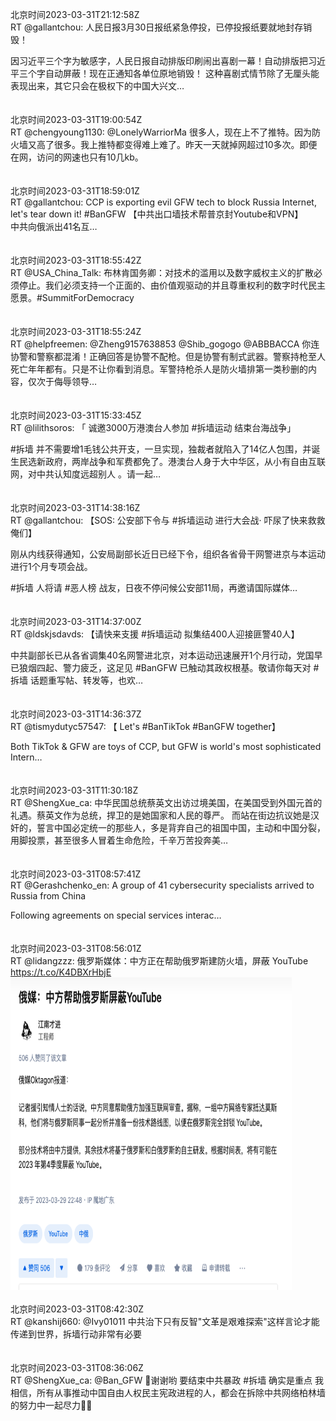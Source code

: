 北京时间2023-03-31T21:12:58Z<br>RT @gallantchou: 人民日报3月30日报纸紧急停投，已停投报纸要就地封存销毁！

因习近平三个字为敏感字，人民日报自动排版印刷闹出喜剧一幕！自动排版把习近平三个字自动屏蔽！现在正通知各单位原地销毁！
这种喜剧式情节除了无厘头能表现出来，其它只会在极权下的中国大兴文…<br><br><br>北京时间2023-03-31T19:00:54Z<br>RT @chengyoung1130: @LonelyWarriorMa 很多人，现在上不了推特。因为防火墙又高了很多。我上推特都变得难上难了。昨天一天就掉网超过10多次。即便在网，访问的网速也只有10几kb。<br><br><br>北京时间2023-03-31T18:59:01Z<br>RT @gallantchou: CCP is exporting evil GFW tech to block Russia Internet, let's tear down it! #BanGFW
【中共出口墙技术帮普京封Youtube和VPN】  
中共向俄派出41名互…<br><br><br>北京时间2023-03-31T18:55:42Z<br>RT @USA_China_Talk: 布林肯国务卿：对技术的滥用以及数字威权主义的扩散必须停止。我们必须支持一个正面的、由价值观驱动的并且尊重权利的数字时代民主愿景。#SummitForDemocracy<br><br><br>北京时间2023-03-31T18:55:24Z<br>RT @helpfreemen: @Zheng9157638853 @Shib_gogogo @ABBBACCA 你连协警和警察都混淆！正确回答是协警不配枪。但是协警有制式武器。警察持枪至人死亡年年都有。只是不让你看到消息。军警持枪杀人是防火墙排第一类秒删的内容，仅次于侮辱领导…<br><br><br>北京时间2023-03-31T15:33:45Z<br>RT @lilithsoros: 「 诚邀3000万港澳台人参加 #拆墙运动 结束台海战争」

#拆墙 并不需要增1毛钱公共开支，一旦实现，独裁者就陷入了14亿人包围，并诞生民选新政府，两岸战争和军费都免了。港澳台人身于大中华区，从小有自由互联网，对中共认知度远超别人 。请一起…<br><br><br>北京时间2023-03-31T14:38:16Z<br>RT @gallantchou: 【SOS: 公安部下令与 #拆墙运动 进行大会战· 吓尿了快来救救俺们】

刚从内线获得通知，公安局副部长近日已经下令，组织各省骨干网警进京与本运动进行1个月专项会战。

#拆墙 人将请 #恶人榜 战友，日夜不停问候公安部11局，再邀请国际媒体…<br><br><br>北京时间2023-03-31T14:37:00Z<br>RT @ldskjsdavds: 【请快来支援 #拆墙运动 拟集结400人迎接匪警40人】

中共副部长已从各省调集40名网警进北京，对本运动迅速展开1个月行动，党国早已狼烟四起、警力疲乏，这足见 #BanGFW 已触动其政权根基。敬请你每天对 #拆墙 话题重写帖、转发等，也欢…<br><br><br>北京时间2023-03-31T14:36:37Z<br>RT @tismydutyc57547: 【 Let's #BanTikTok  #BanGFW together】

Both TikTok &amp; GFW are toys of CCP, but GFW is world's most sophisticated Intern…<br><br><br>北京时间2023-03-31T11:30:18Z<br>RT @ShengXue_ca: 中华民国总统蔡英文出访过境美国，在美国受到外国元首的礼遇。蔡英文作为总统，捍卫的是她国家和人民的尊严。
而站在街边抗议她是汉奸的，誓言中国必定统一的那些人，多是背弃自己的祖国中国，主动和中国分裂，用脚投票，甚至很多人冒着生命危险，千辛万苦投奔美…<br><br><br>北京时间2023-03-31T08:57:41Z<br>RT @Gerashchenko_en: A group of 41 cybersecurity specialists arrived to Russia from China

Following agreements on special services interac…<br><br><br>北京时间2023-03-31T08:56:01Z<br>RT @lidangzzz: 俄罗斯媒体：中方正在帮助俄罗斯建防火墙，屏蔽 YouTube https://t.co/K4DBXrHbjE<br><img src='/temp/image/2023/w-Month-3/1641605233091710976_0.jpg' width='450' height='500'><br><br>北京时间2023-03-31T08:42:30Z<br>RT @kanshij660: @Ivy01011 中共治下只有反智"文革是艰难探索"这样言论才能传递到世界，拆墙行动非常有必要<br><br><br>北京时间2023-03-31T08:36:06Z<br>RT @ShengXue_ca: @Ban_GFW 🙏谢谢哟
要结束中共暴政
#拆墙
确实是重点
我相信，所有从事推动中国自由人权民主宪政进程的人，都会在拆除中共网络柏林墙的努力中一起尽力🙏🌹<br><br><br>